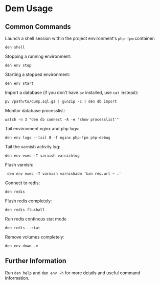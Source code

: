 # Dem Usage

## Common Commands

Launch a shell session within the project environment's `php-fpm` container:

    den shell

Stopping a running environment:

    den env stop

Starting a stopped environment:

    den env start

Import a database (if you don't have `pv` installed, use `cat` instead):

    pv /path/to/dump.sql.gz | gunzip -c | den db import

Monitor database processlist:

    watch -n 3 "den db connect -A -e 'show processlist'"

Tail environment nginx and php logs:

    den env logs --tail 0 -f nginx php-fpm php-debug

Tail the varnish activity log:

    den env exec -T varnish varnishlog

Flush varnish:

     den env exec -T varnish varnishadm 'ban req.url ~ .' 

Connect to redis:

    den redis

Flush redis completely:

    den redis flushall

Run redis continous stat mode

    den redis --stat

Remove volumes completely:

    den env down -v

## Further Information

Run `den help` and `den env -h` for more details and useful command information.
